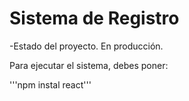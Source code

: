 <h1>Sistema de Registro</h1>

-Estado del proyecto. En producción.

Para ejecutar el sistema, debes poner:

'''npm instal react'''
